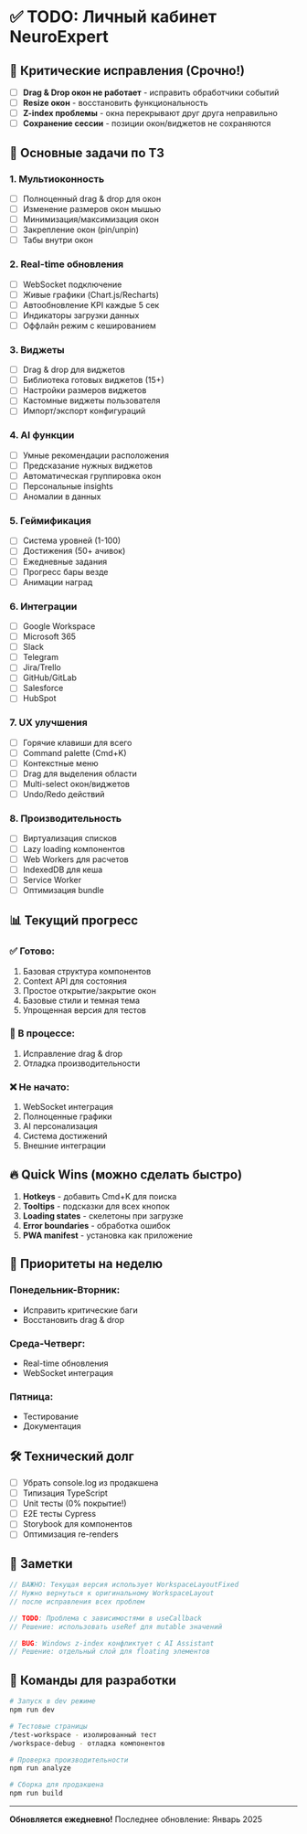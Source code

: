 # ✅ TODO: Личный кабинет NeuroExpert

## 🚨 Критические исправления (Срочно!)

- [ ] **Drag & Drop окон не работает** - исправить обработчики событий
- [ ] **Resize окон** - восстановить функциональность
- [ ] **Z-index проблемы** - окна перекрывают друг друга неправильно
- [ ] **Сохранение сессии** - позиции окон/виджетов не сохраняются

## 🎯 Основные задачи по ТЗ

### 1. Мультиоконность
- [ ] Полноценный drag & drop для окон
- [ ] Изменение размеров окон мышью
- [ ] Минимизация/максимизация окон
- [ ] Закрепление окон (pin/unpin)
- [ ] Табы внутри окон

### 2. Real-time обновления
- [ ] WebSocket подключение
- [ ] Живые графики (Chart.js/Recharts)
- [ ] Автообновление KPI каждые 5 сек
- [ ] Индикаторы загрузки данных
- [ ] Оффлайн режим с кешированием

### 3. Виджеты
- [ ] Drag & drop для виджетов
- [ ] Библиотека готовых виджетов (15+)
- [ ] Настройки размеров виджетов
- [ ] Кастомные виджеты пользователя
- [ ] Импорт/экспорт конфигураций

### 4. AI функции
- [ ] Умные рекомендации расположения
- [ ] Предсказание нужных виджетов
- [ ] Автоматическая группировка окон
- [ ] Персональные insights
- [ ] Аномалии в данных

### 5. Геймификация
- [ ] Система уровней (1-100)
- [ ] Достижения (50+ ачивок)
- [ ] Ежедневные задания
- [ ] Прогресс бары везде
- [ ] Анимации наград

### 6. Интеграции
- [ ] Google Workspace
- [ ] Microsoft 365
- [ ] Slack
- [ ] Telegram
- [ ] Jira/Trello
- [ ] GitHub/GitLab
- [ ] Salesforce
- [ ] HubSpot

### 7. UX улучшения
- [ ] Горячие клавиши для всего
- [ ] Command palette (Cmd+K)
- [ ] Контекстные меню
- [ ] Drag для выделения области
- [ ] Multi-select окон/виджетов
- [ ] Undo/Redo действий

### 8. Производительность
- [ ] Виртуализация списков
- [ ] Lazy loading компонентов
- [ ] Web Workers для расчетов
- [ ] IndexedDB для кеша
- [ ] Service Worker
- [ ] Оптимизация bundle

## 📊 Текущий прогресс

### ✅ Готово:
1. Базовая структура компонентов
2. Context API для состояния
3. Простое открытие/закрытие окон
4. Базовые стили и темная тема
5. Упрощенная версия для тестов

### 🔄 В процессе:
1. Исправление drag & drop
2. Отладка производительности

### ❌ Не начато:
1. WebSocket интеграция
2. Полноценные графики
3. AI персонализация
4. Система достижений
5. Внешние интеграции

## 🔥 Quick Wins (можно сделать быстро)

1. **Hotkeys** - добавить Cmd+K для поиска
2. **Tooltips** - подсказки для всех кнопок
3. **Loading states** - скелетоны при загрузке
4. **Error boundaries** - обработка ошибок
5. **PWA manifest** - установка как приложение

## 📅 Приоритеты на неделю

### Понедельник-Вторник:
- Исправить критические баги
- Восстановить drag & drop

### Среда-Четверг:
- Real-time обновления
- WebSocket интеграция

### Пятница:
- Тестирование
- Документация

## 🛠 Технический долг

- [ ] Убрать console.log из продакшена
- [ ] Типизация TypeScript
- [ ] Unit тесты (0% покрытие!)
- [ ] E2E тесты Cypress
- [ ] Storybook для компонентов
- [ ] Оптимизация re-renders

## 📝 Заметки

```javascript
// ВАЖНО: Текущая версия использует WorkspaceLayoutFixed
// Нужно вернуться к оригинальному WorkspaceLayout
// после исправления всех проблем

// TODO: Проблема с зависимостями в useCallback
// Решение: использовать useRef для mutable значений

// BUG: Windows z-index конфликтует с AI Assistant
// Решение: отдельный слой для floating элементов
```

## 🚀 Команды для разработки

```bash
# Запуск в dev режиме
npm run dev

# Тестовые страницы
/test-workspace - изолированный тест
/workspace-debug - отладка компонентов

# Проверка производительности
npm run analyze

# Сборка для продакшена
npm run build
```

---

**Обновляется ежедневно!**
Последнее обновление: Январь 2025